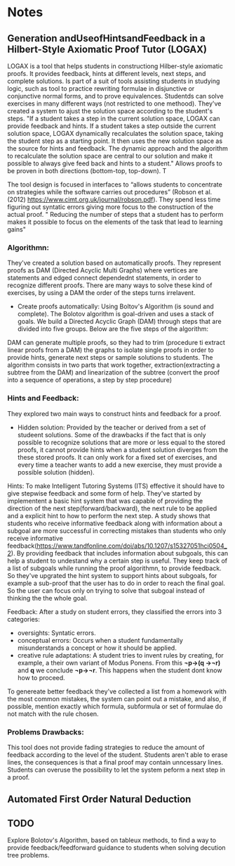 # Notes

## Generation andUseofHintsandFeedback in a Hilbert-Style Axiomatic Proof Tutor (LOGAX)
LOGAX is a tool that helps students in constructiong Hilber-style axiomatic proofs. It provides feedback, hints at different levels, next steps, and complete solutions. Is part of a suit of tools assisting students in studying logic, such as tool to practice rewriting formulae in disjunctive or conjunctive normal forms, and to prove equivalences. Studentds can solve exercises in many different ways (not restricted to one methood). They've created a system to ajust the solution space according to the student's steps. 
"If a student takes a step in the current solution space, LOGAX can provide feedback and hints. If a student takes a step outside the current solution space, LOGAX dynamically recalculates the solution space, taking the student step as a starting point. It then uses the new solution space as the source for hints and feedback. The dynamic approach and the algorithm to recalculate the solution space are central to our solution and make it possible to always give feed back and hints to a student."
Allows proofs to be proven in both directions (bottom-top, top-down). T

The tool design is focused in interfaces to “allows students to concentrate on strategies while the software carries out procedures” (Robson et al. (2012) https://www.cimt.org.uk/journal/robson.pdf). They spend less time figuring out syntatic errors giving more focus to the construction of the actual proof. " Reducing the number of steps that a student has to perform makes it possible to focus on the elements of the task that lead to learning gains"


### Algorithmn: 


They've created a solution based on automatically proofs. They represent proofs as DAM (Directed Acyclic Multi Graphs) where vertices are statements and edged connect dependednt statements, in order to recognize different proofs. There are many ways to solve these kind of exercises, by using a DAM the order of the steps turns irrelavent. 

- Create proofs automatically: Using Boltov's Algorithm (is sound and complete).
The Bolotov algorithm is goal-driven and uses a stack of goals. We build a Directed Acyclic Graph (DAM) through steps that are divided into five groups. Below are the five steps of the algorithm:

DAM can generate multiple proofs, so they had to trim (procedure ti extract linear proofs from a DAM) the graphs to isolate single proofs in order to provide hints, generate next steps or sample solutions to students. The algorithm consists in two parts that work together, extraction(extracting a subtree from the DAM) and linearization of the subtree (convert the proof into a sequence of operations, a step by step procedure)

### Hints and Feedback:
They explored two main ways to construct hints and feedback for a proof.
- Hidden solution: Provided by the teacher or derived from a set of studeent solutions. Some of the drawbacks if the fact that is only possible to recognize solutions that are more or less equal to the stored proofs, it cannot provide hints when a student solution diverges from the these stored proofs. It can only work for a fixed set of exercises, and every time a teacher wants to add a new exercise, they must provide a possible solution (hidden). 





Hints:
To make Intelligent Tutoring Systems (ITS) effective it should have to give stepwise feedback and some form of help. 
They've started by implementent a basic hint system that was capable of providing the direction of the next step(forward/backward), the next rule to be applied and a explicit hint to how to perform the next step.
A study shows that students who receive informative feedback along with information about a subgoal are more successful in correcting mistakes than students who only receive informative feedback(https://www.tandfonline.com/doi/abs/10.1207/s15327051hci0504_2). By providing feedback that includes information about subgoals, this can help a student to undestand why a certain step is useful. They keep track of a list of subgoals while running the proof algorithmn, to provide feedback. So they've upgrated the hint system to support hints about subgoals, for example a sub-proof that the user has to do in order to reach the final goal. So the user can focus only on trying to solve that subgoal instead of thinking the the whole goal.

Feedback:
After a study on student errors, they classified the errors into 3 categories:
- oversights: Syntatic errors.
- conceptual errors: Occurs when a student fundamentally misunderstands a concept or how it should be applied.
- creative rule adaptations: A student tries to invent rules by creating, for example, a their own variant of Modus Ponens. From this **¬p→(q →¬r)** and **q** we conclude **¬p→¬r**. This happens when the student dont know how to proceed.

To genereate better feedback they've collected a list from a homework with the most common mistakes, the system can point out a mistake, and also, if possible, mention exactly which formula, subformula or set of formulae do not match with the rule chosen.


### Problems Drawbacks:
This tool does not provide fading strategies to reduce the amount of feedback according to the level of the student. Students aren't able to erase lines, the consequences is that a final proof may contain unncessary lines. Students can overuse the possibility to let the system peform a next step in a proof.


## Automated First Order Natural Deduction

## TODO
Explore Bolotov's Algorithm, based on tableux methods, to find a way to provide feedback/feedforward guidance to students when solving decution tree problems.